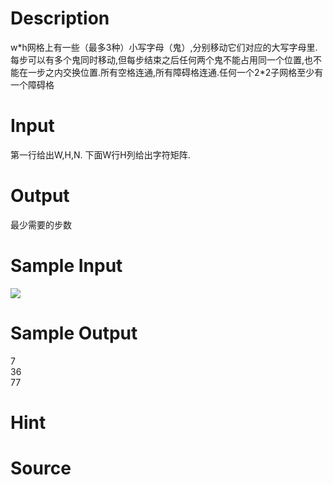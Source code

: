 
# Description

<div class="content"><p>w*h网格上有一些（最多3种）小写字母（鬼）,分别移动它们对应的大写字母里.每步可以有多个鬼同时移动,但每步结束之后任何两个鬼不能占用同一个位置,也不能在一步之内交换位置.所有空格连通,所有障碍格连通.任何一个2*2子网格至少有一个障碍格</p></div>

# Input

<div class="content"><p>第一行给出W,H,N. 下面W行H列给出字符矩阵.</p></div>

# Output

<div class="content"><p>最少需要的步数</p></div>

# Sample Input

<div class="content"><span class="sampledata"><img border="0" src="source/bzoj/1329/img/aHR0cHM6Ly9seWRzeS5jb20vSnVkZ2VPbmxpbmUvaW1hZ2VzLzEzMjkuanBn.jpg"/></span></div>

# Sample Output

<div class="content"><span class="sampledata">7<br/>
36<br/>
77</span></div>

# Hint

<div class="content"><p></p></div>

# Source

<div class="content"><p><a href="problemset.php?search="></a></p></div>

